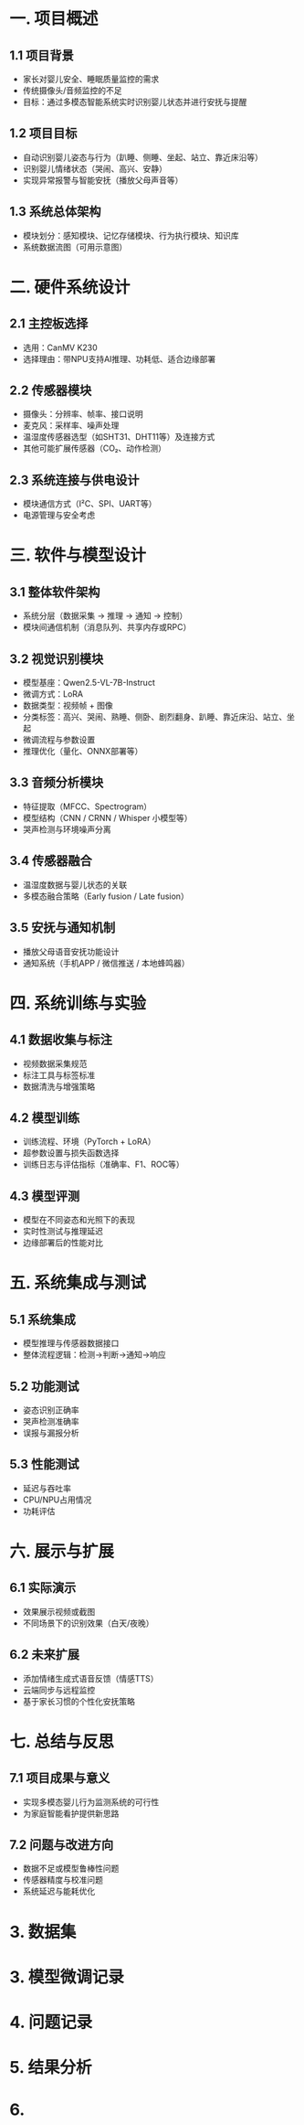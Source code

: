 # 一. 项目概述

## 1.1 **项目背景**
- 家长对婴儿安全、睡眠质量监控的需求    
- 传统摄像头/音频监控的不足
- 目标：通过多模态智能系统实时识别婴儿状态并进行安抚与提醒
## 1.2 **项目目标**
- 自动识别婴儿姿态与行为（趴睡、侧睡、坐起、站立、靠近床沿等）
- 识别婴儿情绪状态（哭闹、高兴、安静）
- 实现异常报警与智能安抚（播放父母声音等）
## 1.3 **系统总体架构**
- 模块划分：感知模块、记忆存储模块、行为执行模块、知识库
- 系统数据流图（可用示意图）
# 二.  硬件系统设计
## 2.1 **主控板选择**
- 选用：CanMV K230
- 选择理由：带NPU支持AI推理、功耗低、适合边缘部署
## 2.2 **传感器模块**
- 摄像头：分辨率、帧率、接口说明
- 麦克风：采样率、噪声处理
- 温湿度传感器选型（如SHT31、DHT11等）及连接方式
- 其他可能扩展传感器（CO₂、动作检测）
## 2.3 **系统连接与供电设计**
- 模块通信方式（I²C、SPI、UART等）
- 电源管理与安全考虑
# 三. 软件与模型设计
## 3.1 **整体软件架构**
- 系统分层（数据采集 → 推理 → 通知 → 控制）
- 模块间通信机制（消息队列、共享内存或RPC）
## 3.2 **视觉识别模块**
- 模型基座：Qwen2.5-VL-7B-Instruct
- 微调方式：LoRA
- 数据类型：视频帧 + 图像
- 分类标签：高兴、哭闹、熟睡、侧卧、剧烈翻身、趴睡、靠近床沿、站立、坐起
- 微调流程与参数设置
- 推理优化（量化、ONNX部署等）
## 3.3 **音频分析模块**
- 特征提取（MFCC、Spectrogram）
- 模型结构（CNN / CRNN / Whisper 小模型等）
- 哭声检测与环境噪声分离
## 3.4 **传感器融合**
- 温湿度数据与婴儿状态的关联
- 多模态融合策略（Early fusion / Late fusion）
## 3.5 **安抚与通知机制**
- 播放父母语音安抚功能设计
- 通知系统（手机APP / 微信推送 / 本地蜂鸣器）
# 四. 系统训练与实验
## 4.1 **数据收集与标注**
- 视频数据采集规范
- 标注工具与标签标准
- 数据清洗与增强策略
## 4.2 **模型训练**
- 训练流程、环境（PyTorch + LoRA）
- 超参数设置与损失函数选择
- 训练日志与评估指标（准确率、F1、ROC等）
## 4.3 **模型评测**
- 模型在不同姿态和光照下的表现
- 实时性测试与推理延迟
- 边缘部署后的性能对比
# 五. 系统集成与测试
## 5.1 **系统集成**
- 模型推理与传感器数据接口
- 整体流程逻辑：检测→判断→通知→响应
## 5.2 **功能测试**
- 姿态识别正确率
- 哭声检测准确率
- 误报与漏报分析
## 5.3 **性能测试**
- 延迟与吞吐率
- CPU/NPU占用情况
- 功耗评估
# 六. 展示与扩展
## 6.1 **实际演示**
- 效果展示视频或截图
- 不同场景下的识别效果（白天/夜晚）
## 6.2 **未来扩展**
- 添加情绪生成式语音反馈（情感TTS）
- 云端同步与远程监控
- 基于家长习惯的个性化安抚策略
# 七. 总结与反思
## 7.1 **项目成果与意义**
- 实现多模态婴儿行为监测系统的可行性
- 为家庭智能看护提供新思路
## 7.2 **问题与改进方向**
- 数据不足或模型鲁棒性问题
- 传感器精度与校准问题
- 系统延迟与能耗优化

# 3. 数据集

# 3. 模型微调记录

# 4. 问题记录

# 5. 结果分析

# 6.
